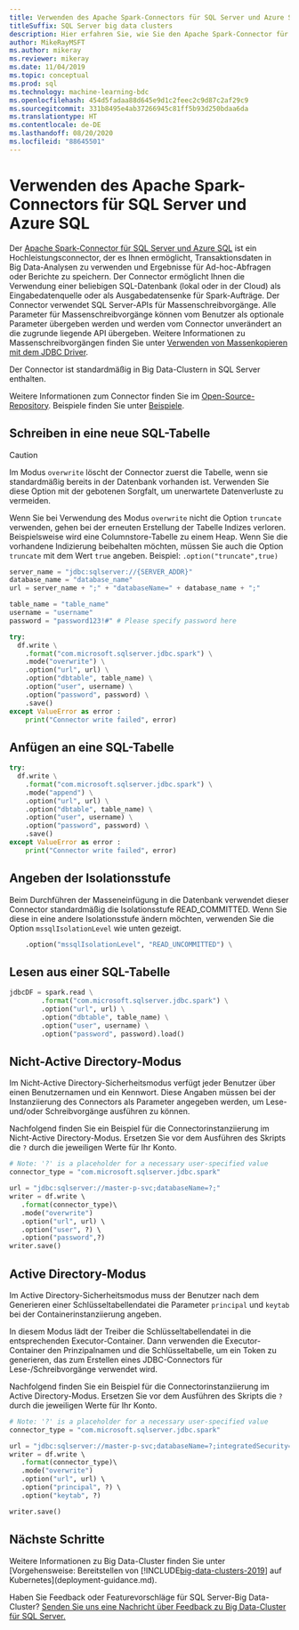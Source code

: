```yaml
---
title: Verwenden des Apache Spark-Connectors für SQL Server und Azure SQL
titleSuffix: SQL Server big data clusters
description: Hier erfahren Sie, wie Sie den Apache Spark-Connector für SQL Server und Azure SQL verwenden, um in SQL Server zu lesen und zu schreiben.
author: MikeRayMSFT
ms.author: mikeray
ms.reviewer: mikeray
ms.date: 11/04/2019
ms.topic: conceptual
ms.prod: sql
ms.technology: machine-learning-bdc
ms.openlocfilehash: 454d5fadaa88d645e9d1c2feec2c9d87c2af29c9
ms.sourcegitcommit: 331b8495e4ab37266945c81ff5b93d250bdaa6da
ms.translationtype: HT
ms.contentlocale: de-DE
ms.lasthandoff: 08/20/2020
ms.locfileid: "88645501"
---
```

# <a name="use-the-apache-spark-connector-for-sql-server-and-azure-sql"></a>Verwenden des Apache Spark-Connectors für SQL Server und Azure SQL

Der [Apache Spark-Connector für SQL Server und Azure SQL](https://github.com/microsoft/sql-spark-connector) ist ein Hochleistungsconnector, der es Ihnen ermöglicht, Transaktionsdaten in Big Data-Analysen zu verwenden und Ergebnisse für Ad-hoc-Abfragen oder Berichte zu speichern. Der Connector ermöglicht Ihnen die Verwendung einer beliebigen SQL-Datenbank (lokal oder in der Cloud) als Eingabedatenquelle oder als Ausgabedatensenke für Spark-Aufträge. Der Connector verwendet SQL Server-APIs für Massenschreibvorgänge. Alle Parameter für Massenschreibvorgänge können vom Benutzer als optionale Parameter übergeben werden und werden vom Connector unverändert an die zugrunde liegende API übergeben. Weitere Informationen zu Massenschreibvorgängen finden Sie unter [Verwenden von Massenkopieren mit dem JDBC Driver]( ../connect/jdbc/using-bulk-copy-with-the-jdbc-driver.md#sqlserverbulkcopyoptions).

Der Connector ist standardmäßig in Big Data-Clustern in SQL Server enthalten.

Weitere Informationen zum Connector finden Sie im [Open-Source-Repository](https://github.com/microsoft/sql-spark-connector). Beispiele finden Sie unter [Beispiele](https://github.com/microsoft/sql-spark-connector/tree/master/samples).

## <a name="write-to-a-new-sql-table"></a>Schreiben in eine neue SQL-Tabelle

>[!CAUTION]
> Im Modus `overwrite` löscht der Connector zuerst die Tabelle, wenn sie standardmäßig bereits in der Datenbank vorhanden ist. Verwenden Sie diese Option mit der gebotenen Sorgfalt, um unerwartete Datenverluste zu vermeiden.
> 
> Wenn Sie bei Verwendung des Modus `overwrite` nicht die Option `truncate` verwenden, gehen bei der erneuten Erstellung der Tabelle Indizes verloren. Beispielsweise wird eine Columnstore-Tabelle zu einem Heap. Wenn Sie die vorhandene Indizierung beibehalten möchten, müssen Sie auch die Option `truncate` mit dem Wert `true` angeben. Beispiel: `.option("truncate",true)`

```python
server_name = "jdbc:sqlserver://{SERVER_ADDR}"
database_name = "database_name"
url = server_name + ";" + "databaseName=" + database_name + ";"

table_name = "table_name"
username = "username"
password = "password123!#" # Please specify password here

try:
  df.write \
    .format("com.microsoft.sqlserver.jdbc.spark") \
    .mode("overwrite") \
    .option("url", url) \
    .option("dbtable", table_name) \
    .option("user", username) \
    .option("password", password) \
    .save()
except ValueError as error :
    print("Connector write failed", error)
```

## <a name="append-to-sql-table"></a>Anfügen an eine SQL-Tabelle
```python
try:
  df.write \
    .format("com.microsoft.sqlserver.jdbc.spark") \
    .mode("append") \
    .option("url", url) \
    .option("dbtable", table_name) \
    .option("user", username) \
    .option("password", password) \
    .save()
except ValueError as error :
    print("Connector write failed", error)
```

## <a name="specify-the-isolation-level"></a>Angeben der Isolationsstufe

Beim Durchführen der Masseneinfügung in die Datenbank verwendet dieser Connector standardmäßig die Isolationsstufe READ_COMMITTED. Wenn Sie diese in eine andere Isolationsstufe ändern möchten, verwenden Sie die Option `mssqlIsolationLevel` wie unten gezeigt.
```python
    .option("mssqlIsolationLevel", "READ_UNCOMMITTED") \
```

## <a name="read-from-sql-table"></a>Lesen aus einer SQL-Tabelle

```python
jdbcDF = spark.read \
        .format("com.microsoft.sqlserver.jdbc.spark") \
        .option("url", url) \
        .option("dbtable", table_name) \
        .option("user", username) \
        .option("password", password).load()
```

## <a name="non-active-directory-mode"></a>Nicht-Active Directory-Modus

Im Nicht-Active Directory-Sicherheitsmodus verfügt jeder Benutzer über einen Benutzernamen und ein Kennwort. Diese Angaben müssen bei der Instanziierung des Connectors als Parameter angegeben werden, um Lese- und/oder Schreibvorgänge ausführen zu können.

Nachfolgend finden Sie ein Beispiel für die Connectorinstanziierung im Nicht-Active Directory-Modus. Ersetzen Sie vor dem Ausführen des Skripts die `?` durch die jeweiligen Werte für Ihr Konto.

```python
# Note: '?' is a placeholder for a necessary user-specified value
connector_type = "com.microsoft.sqlserver.jdbc.spark" 

url = "jdbc:sqlserver://master-p-svc;databaseName=?;"
writer = df.write \ 
   .format(connector_type)\ 
   .mode("overwrite") 
   .option("url", url) \ 
   .option("user", ?) \ 
   .option("password",?) 
writer.save() 
```

## <a name="active-directory-mode"></a>Active Directory-Modus

Im Active Directory-Sicherheitsmodus muss der Benutzer nach dem Generieren einer Schlüsseltabellendatei die Parameter `principal` und `keytab` bei der Containerinstanziierung angeben.

In diesem Modus lädt der Treiber die Schlüsseltabellendatei in die entsprechenden Executor-Container. Dann verwenden die Executor-Container den Prinzipalnamen und die Schlüsseltabelle, um ein Token zu generieren, das zum Erstellen eines JDBC-Connectors für Lese-/Schreibvorgänge verwendet wird.

Nachfolgend finden Sie ein Beispiel für die Connectorinstanziierung im Active Directory-Modus. Ersetzen Sie vor dem Ausführen des Skripts die `?` durch die jeweiligen Werte für Ihr Konto.

```python
# Note: '?' is a placeholder for a necessary user-specified value
connector_type = "com.microsoft.sqlserver.jdbc.spark"

url = "jdbc:sqlserver://master-p-svc;databaseName=?;integratedSecurity=true;authenticationScheme=JavaKerberos;" 
writer = df.write \ 
   .format(connector_type)\ 
   .mode("overwrite") 
   .option("url", url) \ 
   .option("principal", ?) \ 
   .option("keytab", ?)   

writer.save() 
```

## <a name="next-steps"></a>Nächste Schritte

Weitere Informationen zu Big Data-Cluster finden Sie unter [Vorgehensweise: Bereitstellen von [!INCLUDE[big-data-clusters-2019](../includes/ssbigdataclusters-ss-nover.md)] auf Kubernetes](deployment-guidance.md).

Haben Sie Feedback oder Featurevorschläge für SQL Server-Big Data-Cluster? [Senden Sie uns eine Nachricht über Feedback zu Big Data-Cluster für SQL Server.](https://aka.ms/sql-server-bdc-feedback)
